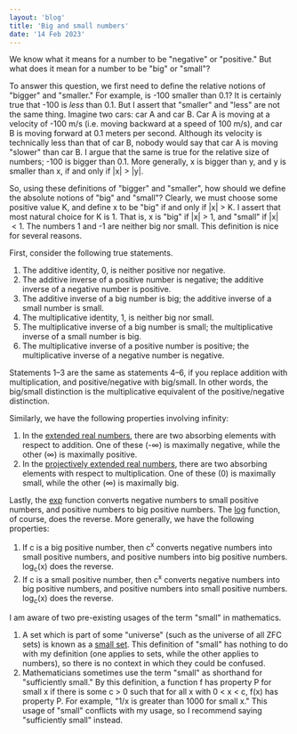 ```yaml
---
layout: 'blog'
title: 'Big and small numbers'
date: '14 Feb 2023'
---
```


We know what it means for a number to be "negative" or "positive." But what does it mean for a number to be "big" or "small"?

To answer this question, we first need to define the relative notions of "bigger" and "smaller." For example, is -100 smaller than 0.1? It is certainly true that -100 is _less_ than 0.1. But I assert that "smaller" and "less" are not the same thing. Imagine two cars: car A and car B. Car A is moving at a velocity of -100 m/s (i.e. moving backward at a speed of 100 m/s), and car B is moving forward at 0.1 meters per second. Although its velocity is technically less than that of car B, nobody would say that car A is moving "slower" than car B. I argue that the same is true for the relative size of numbers; -100 is bigger than 0.1. More generally, x is bigger than y, and y is smaller than x, if and only if \|x\|&nbsp;>&nbsp;\|y\|.

So, using these definitions of "bigger" and "smaller", how should we define the absolute notions of "big" and "small"? Clearly, we must choose some positive value K, and define x to be "big" if and only if \|x\|&nbsp;>&nbsp;K. I assert that most natural choice for K is 1. That is, x is "big" if \|x\|&nbsp;>&nbsp;1, and "small" if \|x\|&nbsp;<&nbsp;1. The numbers 1 and -1 are neither big nor small. This definition is nice for several reasons.

First, consider the following true statements.

1. The additive identity, 0, is neither positive nor negative.
2. The additive inverse of a positive number is negative; the additive inverse of a negative number is positive.
3. The additive inverse of a big number is big; the additive inverse of a small number is small.
4. The multiplicative identity, 1, is neither big nor small.
5. The multiplicative inverse of a big number is small; the multiplicative inverse of a small number is big.
6. The multiplicative inverse of a positive number is positive; the multiplicative inverse of a negative number is negative. 

Statements 1&ndash;3 are the same as statements 4&ndash;6, if you replace addition with multiplication, and positive/negative with big/small. In other words, the big/small distinction is the multiplicative equivalent of the positive/negative distinction.

Similarly, we have the following properties involving infinity:

1. In the [extended real numbers](https://en.wikipedia.org/wiki/Extended_real_number_line), there are two absorbing elements with respect to addition. One of these (-∞) is maximally negative, while the other (∞) is maximally positive.
2. In the [projectively extended real numbers](https://en.wikipedia.org/wiki/Projectively_extended_real_line), there are two absorbing elements with respect to multiplication. One of these (0) is maximally small, while the other (∞) is maximally big.

Lastly, the [exp](https://en.wikipedia.org/wiki/Exponential_function) function converts negative numbers to small positive numbers, and positive numbers to big positive numbers. The [log](https://en.wikipedia.org/wiki/Natural_logarithm) function, of course, does the reverse. More generally, we have the following properties:

1. If c is a big positive number, then c<sup>x</sup> converts negative numbers into small positive numbers, and positive numbers into big positive numbers. log<sub>c</sub>(x) does the reverse.
2. If c is a small positive number, then c<sup>x</sup> converts negative numbers into big positive numbers, and positive numbers into small positive numbers. log<sub>c</sub>(x) does the reverse.

I am aware of two pre-existing usages of the term "small" in mathematics.

1. A set which is part of some "universe" (such as the universe of all ZFC sets) is known as a [small set](https://en.wikipedia.org/wiki/Small_set_(category_theory)). This definition of "small" has nothing to do with my definition (one applies to sets, while the other applies to numbers), so there is no context in which they could be confused. 
2. Mathematicians sometimes use the term "small" as shorthand for "sufficiently small." By this definition, a function f has property P for small x if there is some c&nbsp;>&nbsp;0 such that for all x with 0&nbsp;<&nbsp;x&nbsp;<&nbsp;c, f(x) has property P. For example, "1/x is greater than 1000 for small x." This usage of "small" conflicts with my usage, so I recommend saying "sufficiently small" instead.
